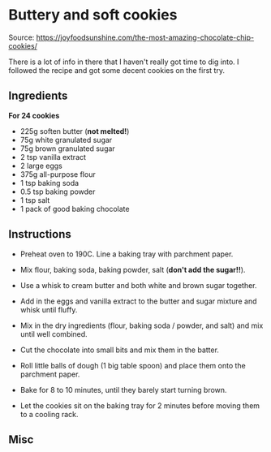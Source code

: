 # Buttery and soft cookies

Source: https://joyfoodsunshine.com/the-most-amazing-chocolate-chip-cookies/

There is a lot of info in there that I haven't really got time to dig into. I followed the recipe and got some decent cookies on the first try.

## Ingredients

**For 24 cookies**

- 225g soften butter (**not melted!**)
- 75g white granulated sugar
- 75g brown granulated sugar
- 2 tsp vanilla extract
- 2 large eggs
- 375g all-purpose flour
- 1 tsp baking soda
- 0.5 tsp baking powder
- 1 tsp salt
- 1 pack of good baking chocolate

## Instructions

- Preheat oven to 190C. Line a baking tray with parchment paper.

- Mix flour, baking soda, baking powder, salt (**don't add the sugar!!**).

- Use a whisk to cream butter and both white and brown sugar together.

- Add in the eggs and vanilla extract to the butter and sugar mixture and whisk until fluffy.

- Mix in the dry ingredients (flour, baking soda / powder, and salt) and mix until well combined.

- Cut the chocolate into small bits and mix them in the batter.

- Roll little balls of dough (1 big table spoon) and place them onto the parchment paper.

- Bake for 8 to 10 minutes, until they barely start turning brown.

- Let the cookies sit on the baking tray for 2 minutes before moving them to a cooling rack.


## Misc
